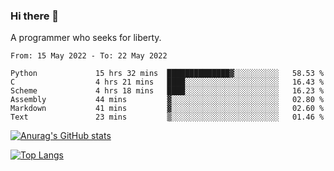 ### Hi there 👋

<!--
**shejialuo/shejialuo** is a ✨ _special_ ✨ repository because its `README.md` (this file) appears on your GitHub profile.

Here are some ideas to get you started:

- 🔭 I’m currently working on ...
- 🌱 I’m currently learning ...
- 👯 I’m looking to collaborate on ...
- 🤔 I’m looking for help with ...
- 💬 Ask me about ...
- 📫 How to reach me: ...
- 😄 Pronouns: ...
- ⚡ Fun fact: ...
-->

A programmer who seeks for liberty.

<!--START_SECTION:waka-->

```text
From: 15 May 2022 - To: 22 May 2022

Python             15 hrs 32 mins  ██████████████▓░░░░░░░░░░   58.53 %
C                  4 hrs 21 mins   ████░░░░░░░░░░░░░░░░░░░░░   16.43 %
Scheme             4 hrs 18 mins   ████░░░░░░░░░░░░░░░░░░░░░   16.23 %
Assembly           44 mins         ▓░░░░░░░░░░░░░░░░░░░░░░░░   02.80 %
Markdown           41 mins         ▓░░░░░░░░░░░░░░░░░░░░░░░░   02.60 %
Text               23 mins         ▒░░░░░░░░░░░░░░░░░░░░░░░░   01.46 %
```

<!--END_SECTION:waka-->

[![Anurag's GitHub stats](https://github-readme-stats.vercel.app/api?username=shejialuo&show_icons=true&theme=dracula)](https://github.com/anuraghazra/github-readme-stats)

[![Top Langs](https://github-readme-stats.vercel.app/api/top-langs/?username=shejialuo&layout=compact&hide=javascript,html,css,typescript,tex,python,shell,assembly,java)](https://github.com/anuraghazra/github-readme-stats)
